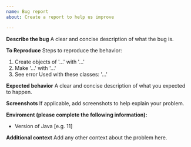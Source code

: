 ```yaml
---
name: Bug report
about: Create a report to help us improve

---
```


**Describe the bug**
A clear and concise description of what the bug is.

**To Reproduce**
Steps to reproduce the behavior:
1. Create objects of '...' with '...'
2. Make '...' with '...'
4. See error
Used with these classes:
'...'

**Expected behavior**
A clear and concise description of what you expected to happen.

**Screenshots**
If applicable, add screenshots to help explain your problem.

**Enviroment (please complete the following information):**
 - Version of Java [e.g. 11]
 
**Additional context**
Add any other context about the problem here.
